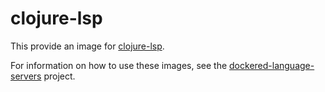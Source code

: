 clojure-lsp
===========

This provide an image for [clojure-lsp][1].

For information on how to use these images, see the [dockered-language-servers][2] project.

[1]: https://clojure-lsp.github.io/clojure-lsp/
[2]: https://github.com/aidalgol/dockered-language-servers
